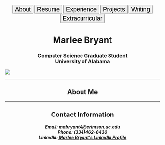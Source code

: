<html>
  <body>
    <div class="btn-group" align="center">
      <a href="about.html"><button style="font-size:20px">About</button></a>
      <a href="resume.html"><button style="font-size:20px">Resume</button></a>
      <a href="experience.html"><button style="font-size:20px">Experience</button></a>
      <a href="projects.html"><button style="font-size:20px">Projects</button></a>
      <a href="writing.html"><button style="font-size:20px">Writing</button></a>
      <a href="extra.html"><button style="font-size:20px">Extracurricular</button></a>
    </div>
    <h1 style="text-align:center">Marlee Bryant</h1>
    <h3 style="text-align:center">Computer Science Graduate Student<br>
      University of Alabama<br></h3>
    <img src="https://mabryant4.github.io/profile.jpg.JPG" style="horizontal-align:center">
    <hr>
    <h2 style="text-align:center">About Me</h2>
    <hr>
    <h2 style="text-align:center">Contact Information</h2>
    <h5 style="text-align:center"><b>Email:</b> mabryant4@crimson.ua.edu <br>
    <b>Phone:</b> (334)462-6430 <br>
    <b>LinkedIn:</b><a href="https://www.linkedin.com/in/marlee-bryant"> Marlee Bryant's LinkedIn Profile</a></h5>
  </body>
</html>
